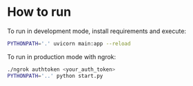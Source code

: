 How to run
==========

To run in development mode, install requirements and execute:

```bash
PYTHONPATH='.' uvicorn main:app --reload
```

To run in production mode with ngrok:

```bash
./ngrok authtoken <your_auth_token>
PYTHONPATH='..' python start.py
```
